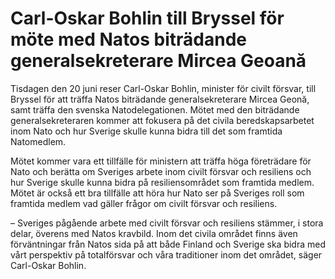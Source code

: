 # Carl-Oskar Bohlin till Bryssel för möte med Natos biträdande generalsekreterare Mircea Geoană

Tisdagen den 20 juni reser Carl-Oskar Bohlin, minister för civilt försvar, till Bryssel för att träffa Natos biträdande generalsekreterare Mircea Geonă, samt träffa den svenska Natodelegationen. Mötet med den biträdande generalsekreteraren kommer att fokusera på det civila beredskapsarbetet inom Nato och hur Sverige skulle kunna bidra till det som framtida Natomedlem.

Mötet kommer vara ett tillfälle för ministern att träffa höga företrädare för Nato och berätta om Sveriges arbete inom civilt försvar och resiliens och hur Sverige skulle kunna bidra på resiliensområdet som framtida medlem. Mötet är också ett bra tillfälle att höra hur Nato ser på Sveriges roll som framtida medlem vad gäller frågor om civilt försvar och resiliens.


– Sveriges pågående arbete med civilt försvar och resiliens stämmer, i stora delar, överens med Natos kravbild. Inom det civila området finns även förväntningar från Natos sida på att både Finland och Sverige ska bidra med vårt perspektiv på totalförsvar och våra traditioner inom det området, säger Carl-Oskar Bohlin.
